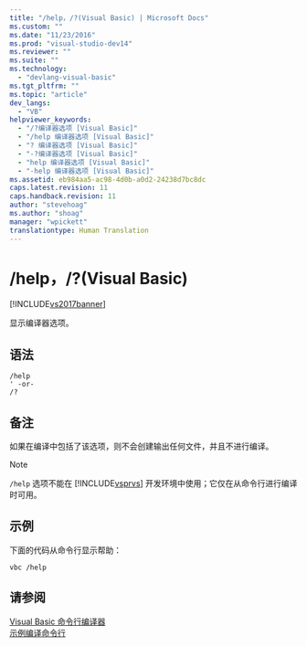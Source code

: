 ```yaml
---
title: "/help，/?(Visual Basic) | Microsoft Docs"
ms.custom: ""
ms.date: "11/23/2016"
ms.prod: "visual-studio-dev14"
ms.reviewer: ""
ms.suite: ""
ms.technology: 
  - "devlang-visual-basic"
ms.tgt_pltfrm: ""
ms.topic: "article"
dev_langs: 
  - "VB"
helpviewer_keywords: 
  - "/?编译器选项 [Visual Basic]"
  - "/help 编译器选项 [Visual Basic]"
  - "? 编译器选项 [Visual Basic]"
  - "-?编译器选项 [Visual Basic]"
  - "help 编译器选项 [Visual Basic]"
  - "-help 编译器选项 [Visual Basic]"
ms.assetid: eb984aa5-ac98-4d0b-a0d2-24238d7bc8dc
caps.latest.revision: 11
caps.handback.revision: 11
author: "stevehoag"
ms.author: "shoag"
manager: "wpickett"
translationtype: Human Translation
---
```

# /help，/?(Visual Basic)
[!INCLUDE[vs2017banner](../../../csharp/includes/vs2017banner.md)]

显示编译器选项。  
  
## 语法  
  
```  
/help  
' -or-  
/?  
```  
  
## 备注  
 如果在编译中包括了该选项，则不会创建输出任何文件，并且不进行编译。  
  
> [!NOTE]
>  `/help` 选项不能在 [!INCLUDE[vsprvs](../../../csharp/includes/vsprvs_md.md)] 开发环境中使用；它仅在从命令行进行编译时可用。  
  
## 示例  
 下面的代码从命令行显示帮助：  
  
```  
vbc /help  
```  
  
## 请参阅  
 [Visual Basic 命令行编译器](../../../visual-basic/reference/command-line-compiler/index.md)   
 [示例编译命令行](../../../visual-basic/reference/command-line-compiler/sample-compilation-command-lines.md)